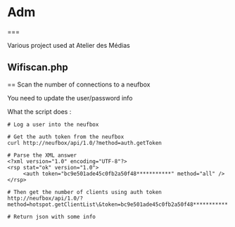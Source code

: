 # Adm
===

Various project used at Atelier des Médias

## Wifiscan.php
==
Scan the number of connections to a neufbox

You need to update the user/password info 

What the script does :

    # Log a user into the neufbox

    # Get the auth token from the neufbox
    curl http://neufbox/api/1.0/?method=auth.getToken

    # Parse the XML answer
    <?xml version="1.0" encoding="UTF-8"?>
    <rsp stat="ok" version="1.0">
         <auth token="bc9e501ade45c0fb2a50f48***********" method="all" />
    </rsp>

    # Then get the number of clients using auth token
    http://neufbox/api/1.0/?method=hotspot.getClientList\&token=bc9e501ade45c0fb2a50f48***********
    
    # Return json with some info

